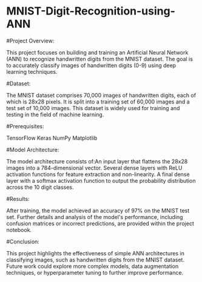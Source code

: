 # MNIST-Digit-Recognition-using-ANN

#Project Overview:

This project focuses on building and training an Artificial Neural Network (ANN) to recognize handwritten digits from the MNIST dataset. The goal is to accurately classify images of handwritten digits (0-9) using deep learning techniques.

#Dataset:

The MNIST dataset comprises 70,000 images of handwritten digits, each of which is 28x28 pixels. It is split into a training set of 60,000 images and a test set of 10,000 images. This dataset is widely used for training and testing in the field of machine learning.

#Prerequisites:

TensorFlow
Keras
NumPy
Matplotlib

#Model Architecture:

The model architecture consists of:An input layer that flattens the 28x28 images into a 784-dimensional vector.
Several dense layers with ReLU activation functions for feature extraction and non-linearity.
A final dense layer with a softmax activation function to output the probability distribution across the 10 digit classes.

#Results:

After training, the model achieved an accuracy of 97% on the MNIST test set. Further details and analysis of the model's performance, including confusion matrices or incorrect predictions, are provided within the project notebook.

#Conclusion:

This project highlights the effectiveness of simple ANN architectures in classifying images, such as handwritten digits from the MNIST dataset. Future work could explore more complex models, data augmentation techniques, or hyperparameter tuning to further improve performance.
